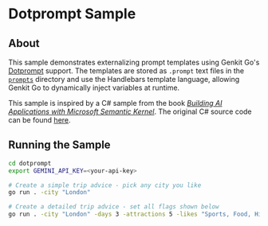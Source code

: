 # Dotprompt Sample

## About
This sample demonstrates externalizing prompt templates using Genkit Go's [Dotprompt](https://github.com/google/dotprompt) support.  The templates are stored as `.prompt` text files in the [`prompts`](./prompts/) directory and use the Handlebars template language, allowing Genkit Go to dynamically inject variables at runtime.

This sample is inspired by a C# sample from the book [_Building AI Applications with Microsoft Semantic Kernel_](https://www.packtpub.com/en-us/product/building-ai-applications-with-microsoft-semantic-kernel-9781835469590). The original C# source code can be found [here](https://github.com/PacktPublishing/Building-AI-Applications-with-Microsoft-Semantic-Kernel/blob/main/dotnet/ch2/ex03/Program.cs).     

## Running the Sample
```bash
cd dotprompt
export GEMINI_API_KEY=<your-api-key>

# Create a simple trip advice - pick any city you like
go run . -city "London"

# Create a detailed trip advice - set all flags shown below
go run . -city "London" -days 3 -attractions 5 -likes "Sports, Food, History" -dislikes "Art"
```